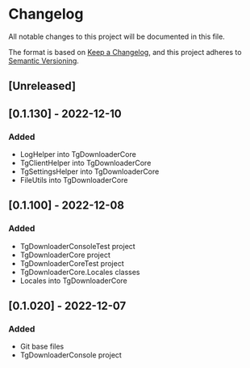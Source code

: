 # Changelog
All notable changes to this project will be documented in this file.

The format is based on [Keep a Changelog](https://keepachangelog.com/en/1.0.0/),
and this project adheres to [Semantic Versioning](https://semver.org/spec/v2.0.0.html).

## [Unreleased]

## [0.1.130] - 2022-12-10
### Added
- LogHelper into TgDownloaderCore
- TgClientHelper into TgDownloaderCore
- TgSettingsHelper into TgDownloaderCore
- FileUtils into TgDownloaderCore

## [0.1.100] - 2022-12-08
### Added
- TgDownloaderConsoleTest project
- TgDownloaderCore project
- TgDownloaderCoreTest project
- TgDownloaderCore.Locales classes
- Locales into TgDownloaderCore

## [0.1.020] - 2022-12-07
### Added
- Git base files
- TgDownloaderConsole project
